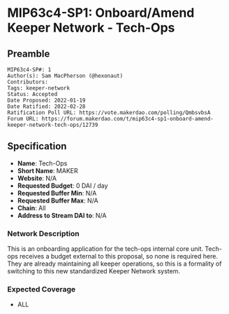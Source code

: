 # MIP63c4-SP1: Onboard/Amend Keeper Network - Tech-Ops

## Preamble

```
MIP63c4-SP#: 1
Author(s): Sam MacPherson (@hexonaut)
Contributors:
Tags: keeper-network
Status: Accepted
Date Proposed: 2022-01-19
Date Ratified: 2022-02-28
Ratification Poll URL: https://vote.makerdao.com/polling/QmbsvbsA
Forum URL: https://forum.makerdao.com/t/mip63c4-sp1-onboard-amend-keeper-network-tech-ops/12739
```

## Specification

- **Name**: Tech-Ops
- **Short Name**: MAKER
- **Website**: N/A
- **Requested Budget**: 0 DAI / day
- **Requested Buffer Min**: N/A
- **Requested Buffer Max**: N/A
- **Chain**: All
- **Address to Stream DAI to**: N/A

### Network Description

This is an onboarding application for the tech-ops internal core unit. Tech-ops receives a budget external to this proposal, so none is required here. They are already maintaining all keeper operations, so this is a formality of switching to this new standardized Keeper Network system.

### Expected Coverage

* ALL
